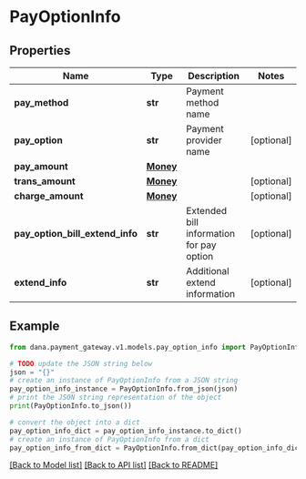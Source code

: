 # PayOptionInfo


## Properties

Name | Type | Description | Notes
------------ | ------------- | ------------- | -------------
**pay_method** | **str** | Payment method name | 
**pay_option** | **str** | Payment provider name | [optional] 
**pay_amount** | [**Money**](Money.md) |  | 
**trans_amount** | [**Money**](Money.md) |  | [optional] 
**charge_amount** | [**Money**](Money.md) |  | [optional] 
**pay_option_bill_extend_info** | **str** | Extended bill information for pay option | [optional] 
**extend_info** | **str** | Additional extend information | [optional] 

## Example

```python
from dana.payment_gateway.v1.models.pay_option_info import PayOptionInfo

# TODO update the JSON string below
json = "{}"
# create an instance of PayOptionInfo from a JSON string
pay_option_info_instance = PayOptionInfo.from_json(json)
# print the JSON string representation of the object
print(PayOptionInfo.to_json())

# convert the object into a dict
pay_option_info_dict = pay_option_info_instance.to_dict()
# create an instance of PayOptionInfo from a dict
pay_option_info_from_dict = PayOptionInfo.from_dict(pay_option_info_dict)
```
[[Back to Model list]](../README.md#documentation-for-models) [[Back to API list]](../README.md#documentation-for-api-endpoints) [[Back to README]](../README.md)


